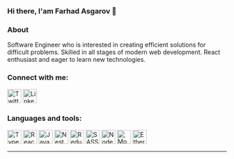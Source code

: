 ### Hi there, I'am Farhad Asgarov 👋 

### About

Software Engineer who is interested in creating efficient solutions for difficult problems. Skilled in all stages of modern web development. React enthusiast and eager to learn new technologies.

### Connect with me:

[<img alt="Twitter" width="32px" src="https://img.icons8.com/color/64/twitter.png" />][twitter]
[<img alt="LinkedIn" width="32px" src="https://img.icons8.com/color/64/linkedin.png" />][linkedin]


### Languages and tools:

<div>
  <img alt="TypeScript" width="32px" src="https://img.icons8.com/color/64/typescript.png" />
  <img alt="React" width="32px" src="https://img.icons8.com/color/64/react-native.png" />
  <img alt="JavaScript" width="32px" src="https://img.icons8.com/color/64/javascript.png" />
  <img alt="NestJS" width="32px" src="https://img.icons8.com/color/64/nestjs.png" />
  <img alt="Redux" width="32px" src="https://img.icons8.com/color/64/redux.png" />
  <img alt="SASS" width="32px" src="https://img.icons8.com/color/64/sass.png" />
  <img alt="Node.js" width="32px" src="https://img.icons8.com/color/64/nodejs.png" />
  <img alt="MongoDB" width="32px" src="https://img.icons8.com/color/64/mongodb.png" />
  <img alt="Ethereum" width="32px" src="https://img.icons8.com/color/64/ethereum.png" />
</div>

---

[web.itu.edu.tr/asgarovf19]: https://web.itu.edu.tr/asgarovf19/
[twitter]: https://twitter.com/asgarovf
[instagram]: https://instagram.com/asgarovvv
[linkedin]: https://www.linkedin.com/in/asgarovf/
